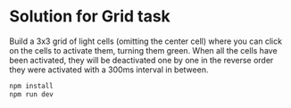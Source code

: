 # Solution for Grid task

Build a 3x3 grid of light cells (omitting the center cell) where you can click
on the cells to activate them, turning them green. When all the cells have
been activated, they will be deactivated one by one in the reverse order they
were activated with a 300ms interval in between.

```sh
npm install
npm run dev

```
